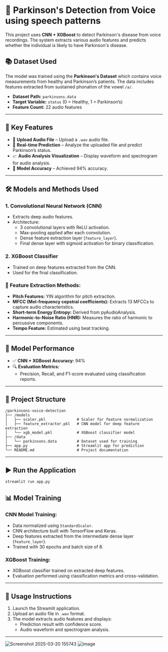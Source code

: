 # 🎤 Parkinson's Detection from Voice using speech patterns

This project uses **CNN + XGBoost** to detect Parkinson's disease from voice recordings. The system extracts various audio features and predicts whether the individual is likely to have Parkinson's disease.

## 📚 Dataset Used
The model was trained using the **Parkinson's Dataset** which contains voice measurements from healthy and Parkinson’s patients. The data includes features extracted from sustained phonation of the vowel `/a/`.

- **Dataset Path:** `parkinsons.data`
- **Target Variable:** `status` (0 = Healthy, 1 = Parkinson’s)
- **Feature Count:** 22 audio features

---

## 🚀 Key Features
- 💄 **Upload Audio File** – Upload a `.wav` audio file.
- 🧐 **Real-time Prediction** – Analyze the uploaded file and predict Parkinson’s status.
- 📈 **Audio Analysis Visualization** – Display waveform and spectrogram for audio analysis.
- 🎯 **Model Accuracy** – Achieved 94% accuracy.

---

## 🛠️ Models and Methods Used
### 1. **Convolutional Neural Network (CNN)**
- Extracts deep audio features.
- Architecture:
  - 3 convolutional layers with ReLU activation.
  - Max-pooling applied after each convolution.
  - Dense feature extraction layer (`feature_layer`).
  - Final dense layer with sigmoid activation for binary classification.

### 2. **XGBoost Classifier**
- Trained on deep features extracted from the CNN.
- Used for the final classification.

### 🧩 **Feature Extraction Methods:**
- **Pitch Features:** YIN algorithm for pitch extraction.
- **MFCC (Mel-frequency cepstral coefficients):** Extracts 13 MFCCs to capture audio characteristics.
- **Short-term Energy Entropy:** Derived from pyAudioAnalysis.
- **Harmonic-to-Noise Ratio (HNR):** Measures the ratio of harmonic to percussive components.
- **Tempo Feature:** Estimated using beat tracking.

---

## 🎯 Model Performance
- ✅ **CNN + XGBoost Accuracy:** 94%
- 🔍 **Evaluation Metrics:**
  - Precision, Recall, and F1-score evaluated using classification reports.

---

## 💂️ Project Structure
```
/parkinsons-voice-detection
├── /models
│   ├── scaler.pkl              # Scaler for feature normalization
│   ├── feature_extractor.pkl   # CNN model for deep feature extraction
│   └── xgb_model.pkl           # XGBoost classifier model
├── /data
│   └── parkinsons.data         # Dataset used for training
├── app.py                      # Streamlit app for prediction
└── README.md                   # Project documentation
```

---






## ▶️ Run the Application
```bash
streamlit run app.py
```


## 📊 Model Training
### CNN Model Training:
- Data normalized using `StandardScaler`.
- CNN architecture built with TensorFlow and Keras.
- Deep features extracted from the intermediate dense layer (`feature_layer`).
- Trained with 30 epochs and batch size of 8.

### XGBoost Training:
- XGBoost classifier trained on extracted deep features.
- Evaluation performed using classification metrics and cross-validation.

---

## 📝 Usage Instructions
1. Launch the Streamlit application.
2. Upload an audio file in `.wav` format.
3. The model extracts audio features and displays:
    - Prediction result with confidence score.
    - Audio waveform and spectrogram analysis.


---
![Screenshot 2025-03-20 155743](https://github.com/user-attachments/assets/fcb5374a-2f93-488c-9ec5-e197014235d2)
![image](https://github.com/user-attachments/assets/93d7dcb3-0775-47e6-9ff8-5c3922127d34)
